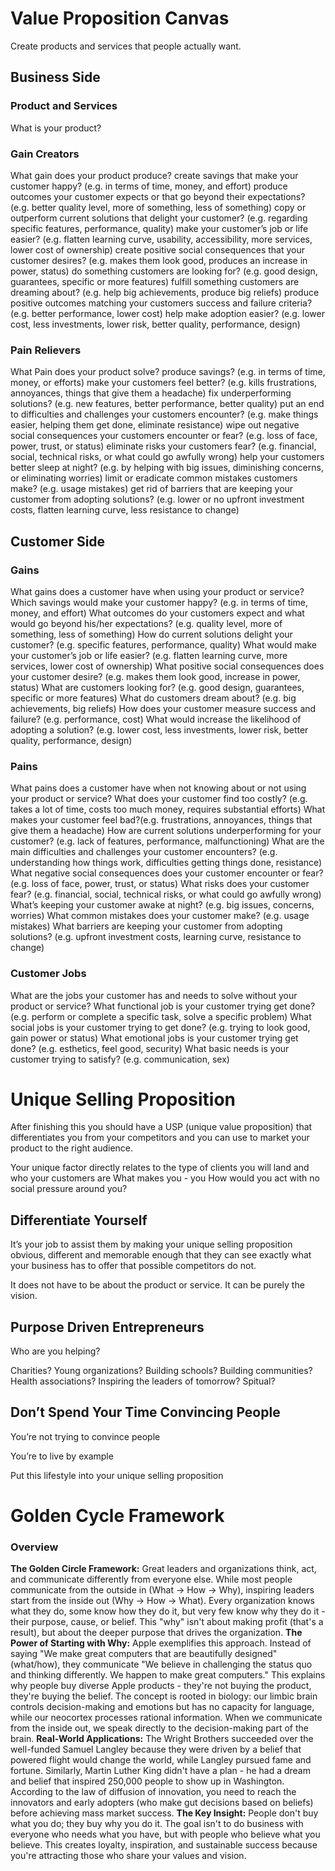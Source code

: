 # Value Proposition Canvas

Create products and services that people actually want.

## Business Side

### Product and Services

What is your product?

### Gain Creators

What gain does your product produce?
create savings that make your customer happy? (e.g. in terms of time, money, and effort)
produce outcomes your customer expects or that go beyond their expectations? (e.g. better quality level, more of something, less of something)
copy or outperform current solutions that delight your customer? (e.g. regarding specific features, performance, quality)
make your customer’s job or life easier? (e.g. flatten learning curve, usability, accessibility, more services, lower cost of ownership)
create positive social consequences that your customer desires? (e.g. makes them look good, produces an increase in power, status)
do something customers are looking for? (e.g. good design, guarantees, specific or more features)
fulfill something customers are dreaming about? (e.g. help big achievements, produce big reliefs)
produce positive outcomes matching your customers success and failure criteria? (e.g. better performance, lower cost)
help make adoption easier? (e.g. lower cost, less investments, lower risk, better quality, performance, design)

### Pain Relievers

What Pain does your product solve?
produce savings? (e.g. in terms of time, money, or efforts)
make your customers feel better? (e.g. kills frustrations, annoyances, things that give them a headache)
fix underperforming solutions? (e.g. new features, better performance, better quality)
put an end to difficulties and challenges your customers encounter? (e.g. make things easier, helping them get done, eliminate resistance)
wipe out negative social consequences your customers encounter or fear? (e.g. loss of face, power, trust, or status)
eliminate risks your customers fear? (e.g. financial, social, technical risks, or what could go awfully wrong)
help your customers better sleep at night? (e.g. by helping with big issues, diminishing concerns, or eliminating worries)
limit or eradicate common mistakes customers make? (e.g. usage mistakes)
get rid of barriers that are keeping your customer from adopting solutions? (e.g. lower or no upfront investment costs, flatten learning curve, less resistance to change)

## Customer Side

### Gains

What gains does a customer have when using your product or service?
Which savings would make your customer happy? (e.g. in terms of time, money, and effort)
What outcomes do your customers expect and what would go beyond his/her expectations? (e.g. quality level, more of something, less of something)
How do current solutions delight your customer? (e.g. specific features, performance, quality)
What would make your customer’s job or life easier? (e.g. flatten learning curve, more services, lower cost of ownership)
What positive social consequences does your customer desire? (e.g. makes them look good, increase in power, status)
What are customers looking for? (e.g. good design, guarantees, specific or more features)
What do customers dream about? (e.g. big achievements, big reliefs)
How does your customer measure success and failure? (e.g. performance, cost)
What would increase the likelihood of adopting a solution? (e.g. lower cost, less investments, lower risk, better quality, performance, design)

### Pains

What pains does a customer have when not knowing about or not using your product or service?
What does your customer find too costly? (e.g. takes a lot of time, costs too much money, requires substantial efforts)
What makes your customer feel bad?(e.g. frustrations, annoyances, things that give them a headache)
How are current solutions underperforming for your customer? (e.g. lack of features, performance, malfunctioning)
What are the main difficulties and challenges your customer encounters? (e.g. understanding how things work, difficulties getting things done, resistance)
What negative social consequences does your customer encounter or fear? (e.g. loss of face, power, trust, or status)
What risks does your customer fear? (e.g. financial, social, technical risks, or what could go awfully wrong)
What’s keeping your customer awake at night? (e.g. big issues, concerns, worries)
What common mistakes does your customer make? (e.g. usage mistakes)
What barriers are keeping your customer from adopting solutions? (e.g. upfront investment costs, learning curve, resistance to change)

### Customer Jobs

What are the jobs your customer has and needs to solve without your product or service?
What functional job is your customer trying get done? (e.g. perform or complete a specific task, solve a specific problem)
What social jobs is your customer trying to get done? (e.g. trying to look good, gain power or status)
What emotional jobs is your customer trying get done? (e.g. esthetics, feel good, security)
What basic needs is your customer trying to satisfy? (e.g. communication, sex)

# Unique Selling Proposition

After finishing this you should have a USP (unique value proposition) that differentiates you from your competitors and you can use to market your product to the right audience.

Your unique factor directly relates to the type of clients you will land and who your customers are
What makes you - you
How would you act with no social pressure around you?

## Differentiate Yourself

It’s your job to assist them by making your unique selling proposition obvious, different and memorable enough that they can see exactly what your business has to offer that possible competitors do not.

It does not have to be about the product or service. It can be purely the vision.

## Purpose Driven Entrepreneurs

Who are you helping?

Charities?
Young organizations?
Building schools?
Building communities?
Health associations?
Inspiring the leaders of tomorrow?
Spitual?

## Don’t Spend Your Time Convincing People

You’re not trying to convince people

You’re to live by example

Put this lifestyle into your unique selling proposition

# Golden Cycle Framework

### Overview

**The Golden Circle Framework:** Great leaders and organizations think, act, and communicate differently from everyone else. While most people communicate from the outside in (What → How → Why), inspiring leaders start from the inside out (Why → How → What). Every organization knows what they do, some know how they do it, but very few know why they do it - their purpose, cause, or belief. This "why" isn't about making profit (that's a result), but about the deeper purpose that drives the organization.
**The Power of Starting with Why:** Apple exemplifies this approach. Instead of saying "We make great computers that are beautifully designed" (what/how), they communicate "We believe in challenging the status quo and thinking differently. We happen to make great computers." This explains why people buy diverse Apple products - they're not buying the product, they're buying the belief. The concept is rooted in biology: our limbic brain controls decision-making and emotions but has no capacity for language, while our neocortex processes rational information. When we communicate from the inside out, we speak directly to the decision-making part of the brain.
**Real-World Applications:** The Wright Brothers succeeded over the well-funded Samuel Langley because they were driven by a belief that powered flight would change the world, while Langley pursued fame and fortune. Similarly, Martin Luther King didn't have a plan - he had a dream and belief that inspired 250,000 people to show up in Washington. According to the law of diffusion of innovation, you need to reach the innovators and early adopters (who make gut decisions based on beliefs) before achieving mass market success.
**The Key Insight:** People don't buy what you do; they buy why you do it. The goal isn't to do business with everyone who needs what you have, but with people who believe what you believe. This creates loyalty, inspiration, and sustainable success because you're attracting those who share your values and vision.

